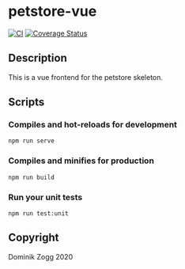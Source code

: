# petstore-vue

[![CI](https://github.com/chubbyjs/petstore-vue/workflows/CI/badge.svg?branch=master)](https://github.com/chubbyjs/petstore-vue/actions?query=workflow%3ACI)
[![Coverage Status](https://coveralls.io/repos/github/chubbyjs/petstore-vue/badge.svg?branch=master)](https://coveralls.io/github/chubbyjs/petstore-vue?branch=master)

## Description

This is a vue frontend for the petstore skeleton.

## Scripts

### Compiles and hot-reloads for development
```
npm run serve
```

### Compiles and minifies for production
```
npm run build
```

### Run your unit tests
```
npm run test:unit
```

## Copyright

Dominik Zogg 2020
